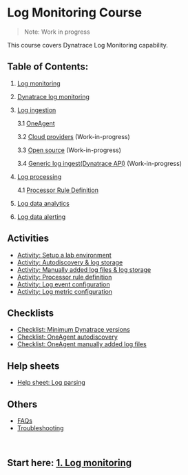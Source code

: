 # Log Monitoring Course

> Note: Work in progress

This course covers Dynatrace Log Monitoring capability. 

## Table of Contents:

1. [Log monitoring](1-log-monitoring.md)
2. [Dynatrace log monitoring](2-dynatrace-log-monitoring.md)
3. [Log ingestion](3-log-ingestion.md)

    3.1 [OneAgent](3.1-oneagent.md)

    3.2 [Cloud providers](3.2-cloud-providers.md) (Work-in-progress)

    3.3 [Open source](3.3-open-source.md) (Work-in-progress)

    3.4 [Generic log ingest(Dynatrace API)](3.4-generic-log-ingest-dynatrace-api.md) (Work-in-progress)

4. [Log processing](4-log-processing.md)

    4.1 [Processor Rule Definition](4.1-processor-rule-definition.md)
5. [Log data analytics](5-log-data-analytics.md)
6. [Log data alerting](6-log-data-alerting.md)

## Activities
- [Activity: Setup a lab environment](activities/activity-setup-a-lab-environment.md)
- [Activity: Autodiscovery & log storage](activities/activity-log-ingestion-autodiscovery.md)
- [Activity: Manually added log files & log storage](activities/activity-log-ingestion-manually-added-files.md)
- [Activity: Processor rule definition](activities/activity-processor-rule-definition.md)
- [Activity: Log event configuration](activities/activity-log-event.md)
- [Activity: Log metric configuration](activities/activity-log-metric.md)

## Checklists
- [Checklist: Minimum Dynatrace versions](checklists/checklist-minimum-dynatrace-versions.md)
- [Checklist: OneAgent autodiscovery](checklists/checklist-oneagent-auto-discovery.md)
- [Checklist: OneAgent manually added log files](checklists/checklist-oneagent-manually-add-log-files.md)


## Help sheets
- [Help sheet: Log parsing](help-sheets/help-sheet-log-parsing.md)

## Others

- [FAQs](faqs.md)
- [Troubleshooting](troubleshooting.md)

<br/>

## Start here: [1. Log monitoring](1-log-monitoring.md)